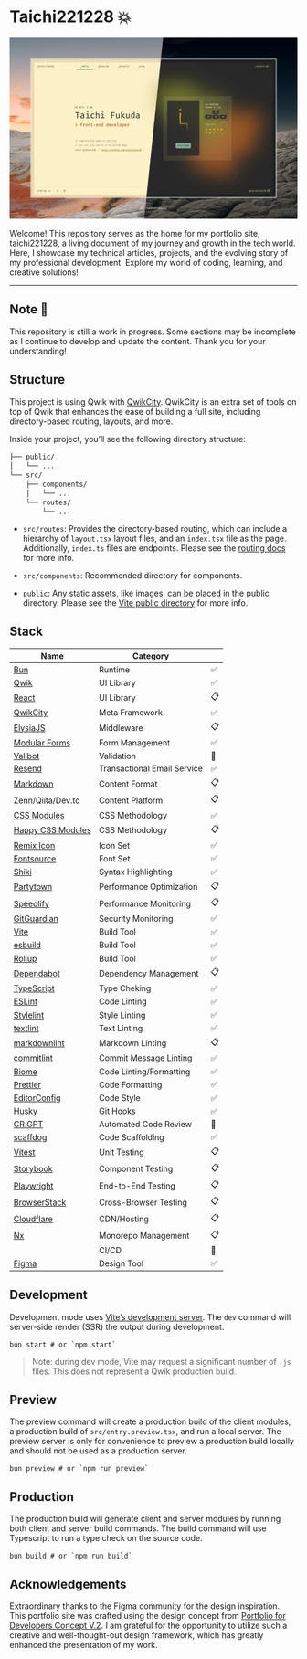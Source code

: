# Taichi221228 :boom:

![Capture of top page](https://raw.githubusercontent.com/taichi221228/taichi221228/master/assets/main-visual.jpeg)

Welcome! This repository serves as the home for my portfolio site, taichi221228, a living document of my journey and growth in the tech world. Here, I showcase my technical articles, projects, and the evolving story of my professional development. Explore my world of coding, learning, and creative solutions!

---

## Note :construction:

This repository is still a work in progress. Some sections may be incomplete as I continue to develop and update the content. Thank you for your understanding!

## Structure

This project is using Qwik with [QwikCity](https://qwik.dev/). QwikCity is an extra set of tools on top of Qwik that enhances the ease of building a full site, including directory-based routing, layouts, and more.

Inside your project, you’ll see the following directory structure:

```
├── public/
│   └── ...
└── src/
    ├── components/
    │   └── ...
    └── routes/
        └── ...
```

- `src/routes`: Provides the directory-based routing, which can include a hierarchy of `layout.tsx` layout files, and an `index.tsx` file as the page. Additionally, `index.ts` files are endpoints. Please see the [routing docs](https://qwik.dev/docs/routing/) for more info.

- `src/components`: Recommended directory for components.

- `public`: Any static assets, like images, can be placed in the public directory. Please see the [Vite public directory](https://vitejs.dev/guide/assets.html#the-public-directory) for more info.

## Stack

| Name                                                                | Category                    |                    |
| ------------------------------------------------------------------- | --------------------------- | ------------------ |
| [Bun](https://bun.sh/)                                              | Runtime                     | :white_check_mark: |
| [Qwik](https://qwik.dev/)                                           | UI Library                  | :white_check_mark: |
| [React](https://react.dev/)                                         | UI Library                  | :clipboard:        |
| [QwikCity](https://qwik.dev/)                                       | Meta Framework              | :white_check_mark: |
| [ElysiaJS](https://elysiajs.com/)                                   | Middleware                  | :clipboard:        |
| [Modular Forms](https://modularforms.dev/)                          | Form Management             | :white_check_mark: |
| [Valibot](https://valibot.dev/)                                     | Validation                  | :construction:     |
| [Resend](https://resend.com/)                                       | Transactional Email Service | :white_check_mark: |
| [Markdown](https://www.markdownguide.org/)                          | Content Format              | :clipboard:        |
| Zenn/Qiita/Dev.to                                                   | Content Platform            | :clipboard:        |
| [CSS Modules](https://github.com/css-modules/css-modules/)          | CSS Methodology             | :white_check_mark: |
| [Happy CSS Modules](https://github.com/mizdra/happy-css-modules/)   | CSS Methodology             | :clipboard:        |
| [Remix Icon](https://remixicon.com/)                                | Icon Set                    | :white_check_mark: |
| [Fontsource](https://fontsource.org/)                               | Font Set                    | :white_check_mark: |
| [Shiki](https://shiki.style/)                                       | Syntax Highlighting         | :white_check_mark: |
| [Partytown](https://partytown.builder.io/)                          | Performance Optimization    | :clipboard:        |
| [Speedlify](https://www.speedlify.dev/)                             | Performance Monitoring      | :clipboard:        |
| [GitGuardian](https://www.gitguardian.com/)                         | Security Monitoring         | :white_check_mark: |
| [Vite](https://vitejs.dev/)                                         | Build Tool                  | :white_check_mark: |
| [esbuild](https://esbuild.github.io/)                               | Build Tool                  | :white_check_mark: |
| [Rollup](https://rollupjs.org/)                                     | Build Tool                  | :white_check_mark: |
| [Dependabot](https://github.com/dependabot)                         | Dependency Management       | :clipboard:        |
| [TypeScript](https://www.typescriptlang.org/)                       | Type Cheking                | :white_check_mark: |
| [ESLint](https://eslint.org/)                                       | Code Linting                | :white_check_mark: |
| [Stylelint](https://stylelint.io/)                                  | Style Linting               | :white_check_mark: |
| [textlint](https://textlint.github.io/)                             | Text Linting                | :white_check_mark: |
| [markdownlint](https://github.com/DavidAnson/markdownlint/)         | Markdown Linting            | :clipboard:        |
| [commitlint](https://github.com/conventional-changelog/commitlint/) | Commit Message Linting      | :white_check_mark: |
| [Biome](https://biomejs.dev/)                                       | Code Linting/Formatting     | :white_check_mark: |
| [Prettier](https://prettier.io/)                                    | Code Formatting             | :white_check_mark: |
| [EditorConfig](https://editorconfig.org/)                           | Code Style                  | :white_check_mark: |
| [Husky](https://typicode.github.io/husky/)                          | Git Hooks                   | :white_check_mark: |
| [CR.GPT](https://github.com/anc95/ChatGPT-CodeReview/)              | Automated Code Review       | :construction:     |
| [scaffdog](https://scaff.dog/)                                      | Code Scaffolding            | :white_check_mark: |
| [Vitest](https://vitest.dev/)                                       | Unit Testing                | :clipboard:        |
| [Storybook](https://storybook.js.org/)                              | Component Testing           | :clipboard:        |
| [Playwright](https://playwright.dev/)                               | End-to-End Testing          | :clipboard:        |
| [BrowserStack](https://www.browserstack.com/)                       | Cross-Browser Testing       | :clipboard:        |
| [Cloudflare](https://www.cloudflare.com/)                           | CDN/Hosting                 | :clipboard:        |
| [Nx](https://nx.dev/)                                               | Monorepo Management         | :clipboard:        |
|                                                                     | CI/CD                       | :thinking:         |
| [Figma](https://www.figma.com/)                                     | Design Tool                 | :white_check_mark: |

## Development

Development mode uses [Vite’s development server](https://vitejs.dev/). The `dev` command will server-side render (SSR) the output during development.

```shell
bun start # or `npm start`
```

> Note: during dev mode, Vite may request a significant number of `.js` files. This does not represent a Qwik production build.

## Preview

The preview command will create a production build of the client modules, a production build of `src/entry.preview.tsx`, and run a local server. The preview server is only for convenience to preview a production build locally and should not be used as a production server.

```shell
bun preview # or `npm run preview`
```

## Production

The production build will generate client and server modules by running both client and server build commands. The build command will use Typescript to run a type check on the source code.

```shell
bun build # or `npm run build`
```

## Acknowledgements

Extraordinary thanks to the Figma community for the design inspiration. This portfolio site was crafted using the design concept from [Portfolio for Developers Concept V.2](https://www.figma.com/community/file/1100794861710979147/portfolio-for-developers-concept-v-2). I am grateful for the opportunity to utilize such a creative and well-thought-out design framework, which has greatly enhanced the presentation of my work.
